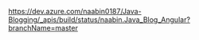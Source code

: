 https://dev.azure.com/naabin0187/Java-Blogging/_apis/build/status/naabin.Java_Blog_Angular?branchName=master

